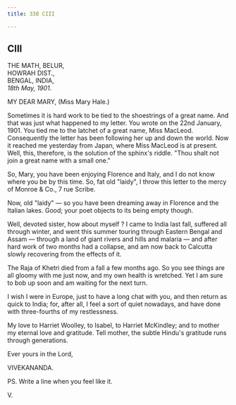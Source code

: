 ```yaml
---
title: 338 CIII

---
```

  

  


## CIII

THE MATH, BELUR,  
HOWRAH DIST.,  
BENGAL, INDIA,  
*18th May, 1901*.

MY DEAR MARY, (Miss Mary Hale.)

Sometimes it is hard work to be tied to the shoestrings of a great name.
And that was just what happened to my letter. You wrote on the 22nd
January, 1901. You tied me to the latchet of a great name, Miss MacLeod.
Consequently the letter has been following her up and down the world.
Now it reached me yesterday from Japan, where Miss MacLeod is at
present. Well, this, therefore, is the solution of the sphinx's riddle.
"Thou shalt not join a great name with a small one."

So, Mary, you have been enjoying Florence and Italy, and I do not know
where you be by this time. So, fat old "laidy", I throw this letter to
the mercy of Monroe & Co., 7 rue Scribe.

Now, old "laidy" — so you have been dreaming away in Florence and the
Italian lakes. Good; your poet objects to its being empty though.

Well, devoted sister, how about myself ? I came to India last fall,
suffered all through winter, and went this summer touring through
Eastern Bengal and Assam — through a land of giant rivers and hills and
malaria — and after hard work of two months had a collapse, and am now
back to Calcutta slowly recovering from the effects of it.

The Raja of Khetri died from a fall a few months ago. So you see things
are all gloomy with me just now, and my own health is wretched. Yet I am
sure to bob up soon and am waiting for the next turn.

I wish I were in Europe, just to have a long chat with you, and then
return as quick to India; for, after all, I feel a sort of quiet
nowadays, and have done with three-fourths of my restlessness.

My love to Harriet Woolley, to Isabel, to Harriet McKindley; and to
mother my eternal love and gratitude. Tell mother, the subtle Hindu's
gratitude runs through generations.

Ever yours in the Lord,

VIVEKANANDA.

PS. Write a line when you feel like it.

V.